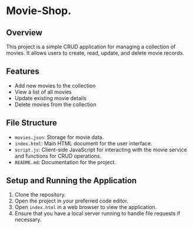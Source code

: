 # Movie-Shop.

## Overview
This project is a simple CRUD application for managing a collection of movies. It allows users to create, read, update, and delete movie records.

## Features
- Add new movies to the collection
- View a list of all movies
- Update existing movie details
- Delete movies from the collection

## File Structure
- `movies.json`: Storage for movie data.
- `index.html`: Main HTML document for the user interface.
- `script.js`: Client-side JavaScript for interacting with the movie service and functions for CRUD operations.
- `README.md`: Documentation for the project.

## Setup and Running the Application
1. Clone the repository.
2. Open the project in your preferred code editor.
3. Open `index.html` in a web browser to view the application.
4. Ensure that you have a local server running to handle file requests if necessary.

